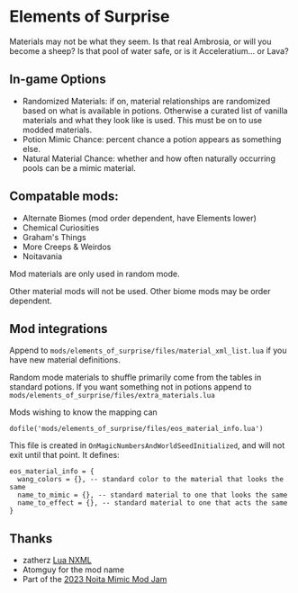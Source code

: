# Elements of Surprise

Materials may not be what they seem. Is that real Ambrosia, or will you become a sheep? Is that pool of water safe, or is it Acceleratium... or Lava?

## In-game Options

- Randomized Materials: if on, material relationships are randomized based on what is available in potions. Otherwise a curated list of vanilla materials and what they look like is used. This must be on to use modded materials.
- Potion Mimic Chance: percent chance a potion appears as something else.
- Natural Material Chance: whether and how often naturally occurring pools can be a mimic material.

## Compatable mods:

- Alternate Biomes (mod order dependent, have Elements lower)
- Chemical Curiosities
- Graham's Things
- More Creeps & Weirdos
- Noitavania

Mod materials are only used in random mode.

Other material mods will not be used. Other biome mods may be order dependent.

## Mod integrations

Append to `mods/elements_of_surprise/files/material_xml_list.lua` if you have new material definitions.

Random mode materials to shuffle primarily come from the tables in standard potions. If you want something not in potions append to `mods/elements_of_surprise/files/extra_materials.lua`

Mods wishing to know the mapping can

`dofile('mods/elements_of_surprise/files/eos_material_info.lua')`

This file is created in `OnMagicNumbersAndWorldSeedInitialized`, and will not exit until that point. It defines:

```
eos_material_info = {
  wang_colors = {}, -- standard color to the material that looks the same
  name_to_mimic = {}, -- standard material to one that looks the same
  name_to_effect = {}, -- standard material to one that acts the same
}
```

## Thanks

- zatherz [Lua NXML](https://github.com/zatherz/luanxml)
- Atomguy for the mod name
- Part of the [2023 Noita Mimic Mod Jam](https://discord.com/channels/453998283174576133/1110628700086620260)
